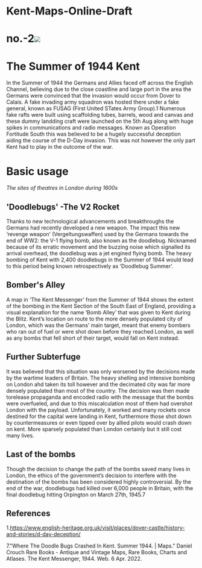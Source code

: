 # Kent-Maps-Online-Draft
# no.-2<a href="https://juncture-digital.org"><img src="https://juncture-digital.org/images/ve-button.png"></a>

<param ve-config 
       title="Kent 1944"
       author="Alfie Forsyth"
       banner="https://upload.wikimedia.org/wikipedia/commons/0/00/DecoyLCT.jpg" label=War Office official photographer, Public domain, via Wikimedia Commons
       layout="vertical">

<param ve-image url="https://upload.wikimedia.org/wikipedia/commons/2/21/Samuel_Pepys.jpg" label="Samuel Pepys/John Hayls, Public domain, via Wikimedia Commons"> 
<param ve-map center="Q2019734" zoom="8">

# The Summer of 1944 Kent

In the Summer of 1944 the Germans and Allies faced off across the English Channel, believing due to the close coastline and large port in the area the Germans were convinced that the invasion would occur from Dover to Calais. A fake invading army squadron was hosted there under a fake general, known as FUSAG (First United STates Army Group).1 Numerous fake rafts were built using scaffolding tubes, barrels, wood and canvas and these dummy landding craft were launched on the 5th Aug along with huge spikes in communications and radio messages. Known as Operation Fortitude South this was believed to be a hugely successful deception aiding the course of the D-Day invasion. This was not however the only part Kent had to play in the outcome of the war.
 
<param ve-image url="https://www.normandythenandnow.com/wp-content/uploads/2018/04/Map-showing-where-the-doodlebug-fell-in-kent-published-in-the-Kent-Messenger-newspaper.jpg" label="Where the doodlebugs fell, Kent Messenger, via https://www.normandythenandnow.com/wp-content/uploads/2018/04/Map-showing-where-the-doodlebug-fell-in-kent-published-in-the-Kent-Messenger-newspaper.jpg"> 
<param ve-map center="Q2019734" zoom="8">
<param ve-image 
       manifest="https://iiif.juncture-digital.org/manifest/6dd738aed85597cac540ad31dd5818e86ef7f2918c7b43a9eb3123d5538e6e4c">

# Basic usage
_The sites of theatres in London during 1600s_
## 'Doodlebugs' -The V2 Rocket

 Thanks to new technological advancements and breakthroughs the Germans had recently developed a new weapon. The impact this new ‘revenge weapon’ (Vergeltungswaffen) used by the Germans towards the end of WW2: the V-1 flying bomb, also known as the doodlebug. Nicknamed because of its erratic movement and the buzzing noise which signalled its arrival overhead, the doodlebug was a jet engined flying bomb. The heavy bombing of Kent with 2,400 doodlebugs in the Summer of 1944 would lead to this period being known retrospectively as ‘Doodlebug Summer’.


<param ve-image 
       label="V2 rocket"
       description="AA V2" 
       license="Goshimini, CC BY-SA 4.0 <https://creativecommons.org/licenses/by-sa/4.0>, via Wikimedia Commons" 
       url="https://upload.wikimedia.org/wikipedia/commons/e/e9/V-2_Rocket_Flying_Heritage_Collection%28Side%29.jpg">

## Bomber's Alley
A map in ‘The Kent Messenger’ from the Summer of 1944 shows the extent of the bombing in the Kent Section of the South East of England, providing a visual explanation for the name ‘Bomb Alley’ that was given to Kent during the Blitz. Kent’s location on route to the more densely populated city of London, which was the Germans’ main target, meant that enemy bombers who ran out of fuel or were shot down before they reached London, as well as any bombs that fell short of their target, would fall on Kent instead.


## Further Subterfuge 
 It was believed that this situation was only worsened by the decisions made by the wartime leaders of Britain. The heavy shelling and intensive bombing on London ahd taken its toll however and the decimated city was far more densely populated than most of the country. The decision was then made torelease propaganda and encoded radio with the message that the bombs were overfueled, and due to this miscalculation most of them had overshot London with the payload. Unfortunately, it worked and many rockets once destined for the capital were landing in Kent, furthermore those shot down by countermeasures or even tipped over by allied pilots would crash down on kent. More sparsely populated than London certainly but it still cost many lives. 
 
 ## Last of the bombs
 Though the decision to change the path of the bombs saved many lives in London, the ethics of the government’s decision to interfere with the destination of the bombs has been considered highly controversial. By the end of the war, doodlebugs had killed over 6,000 people in Britain, with the final doodlebug hitting Orpington on March 27th, 1945.7
  

## References 
1.https://www.english-heritage.org.uk/visit/places/dover-castle/history-and-stories/d-day-deception/

7."Where The Doodle Bugs Crashed In Kent. Summer 1944. | Maps." Daniel Crouch Rare Books - Antique and Vintage Maps, Rare Books, Charts and Atlases. The Kent Messenger, 1944. Web. 6 Apr. 2022.


<param ve-image 
       label="V2 tipped over"
       description="A spitfire tipping a V2 with its wing" 
       license="Joseph Quincy Adams. Image credit C. W. Redwood, formerly technical artist at Cornell University, Public domain, via Wikimedia Commons" 
       url="https://upload.wikimedia.org/wikipedia/commons/a/a4/London_map_showing_Shakespearean_theatres.png">

<param ve-image 
       manifest="https://www.normandythenandnow.com/wp-content/uploads/2018/04/Spitfire-Tipping-V-1-Flying-Bomb-wiki.jpg">
<param ve-map center="Q36600" zoom="11">
